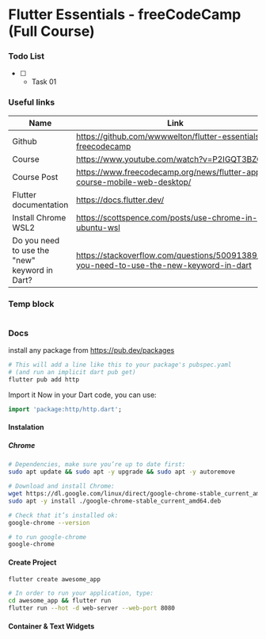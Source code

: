 # Flutter Essentials - freeCodeCamp (Full Course)

### Todo List
- [ ] - Task 01

### Useful links
| Name | Link |
| - | - |
| Github  | https://github.com/wwwwelton/flutter-essentials-freecodecamp |
| Course  | https://www.youtube.com/watch?v=P2IGQT3BZQo |
| Course Post | https://www.freecodecamp.org/news/flutter-app-course-mobile-web-desktop/ |
| Flutter documentation | https://docs.flutter.dev/ |
| Install Chrome WSL2 | https://scottspence.com/posts/use-chrome-in-ubuntu-wsl |
| Do you need to use the "new" keyword in Dart? | https://stackoverflow.com/questions/50091389/do-you-need-to-use-the-new-keyword-in-dart |

### Temp block
```code

```

### Docs
install any package from https://pub.dev/packages
```bash
# This will add a line like this to your package's pubspec.yaml
# (and run an implicit dart pub get)
flutter pub add http
```
Import it
Now in your Dart code, you can use:
```dart
import 'package:http/http.dart';
```

#### Instalation
##### Chrome
```bash
# Dependencies, make sure you’re up to date first:
sudo apt update && sudo apt -y upgrade && sudo apt -y autoremove

# Download and install Chrome:
wget https://dl.google.com/linux/direct/google-chrome-stable_current_amd64.deb
sudo apt -y install ./google-chrome-stable_current_amd64.deb

# Check that it’s installed ok:
google-chrome --version

# to run google-chrome
google-chrome
```

#### Create Project
```bash
flutter create awesome_app

# In order to run your application, type:
cd awesome_app && flutter run
flutter run --hot -d web-server --web-port 8080
```

#### Container & Text Widgets
```bash

```
